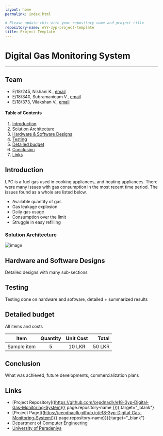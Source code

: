 ```yaml
---
layout: home
permalink: index.html

# Please update this with your repository name and project title
repository-name: eYY-3yp-project-template
title: Project Template
---
```


[comment]: # "This is the standard layout for the project, but you can clean this and use your own template"

# Digital Gas Monitoring System


---

## Team
-  E/18/245, Nishani K., [email](mailto:e18245@eng.pdn.ac.lk)
-  E/18/340, Subramanieam V., [email](mailto:e18340@eng.pdn.ac.lk)
-  E/18/373, Vilakshan V., [email](mailto:e18373@eng.pdn.ac.lk)

<!-- Image (photo/drawing of the final hardware) should be here -->

<!-- This is a sample image, to show how to add images to your page. To learn more options, please refer [this](https://projects.ce.pdn.ac.lk/docs/faq/how-to-add-an-image/) -->

<!-- ![Sample Image](./images/sample.png) -->

#### Table of Contents
1. [Introduction](#introduction)
2. [Solution Architecture](#solution-architecture )
3. [Hardware & Software Designs](#hardware-and-software-designs)
4. [Testing](#testing)
5. [Detailed budget](#detailed-budget)
6. [Conclusion](#conclusion)
7. [Links](#links)

## Introduction

LPG is a fuel gas used in cooking appliances, and heating appliances. There were many issues with gas consumption in the most recent time period. The issues found as a whole are listed below.
* Available quantity of gas
* Gas leakage explosion
* Daily gas usage
* Consumption over the limit
* Struggle in easy refilling


### Solution Architecture
![image](https://user-images.githubusercontent.com/95094083/204203194-5b5e47a1-138a-475a-9889-5314d6789042.png)

## Hardware and Software Designs

Detailed designs with many sub-sections

## Testing

Testing done on hardware and software, detailed + summarized results

## Detailed budget

All items and costs

| Item          | Quantity  | Unit Cost  | Total  |
| ------------- |:---------:|:----------:|-------:|
| Sample item   | 5         | 10 LKR     | 50 LKR |

## Conclusion

What was achieved, future developments, commercialization plans

## Links

- [Project Repository]((https://github.com/cepdnaclk/e18-3yp-Digital-Gas-Monitoring-System){{ page.repository-name }}){:target="_blank"}
- [Project Page]((https://cepdnaclk.github.io/e18-3yp-Digital-Gas-Monitoring-System/){{ page.repository-name}}){:target="_blank"}
- [Department of Computer Engineering](http://www.ce.pdn.ac.lk/)
- [University of Peradeniya](https://eng.pdn.ac.lk/)

[//]: # (Please refer this to learn more about Markdown syntax)
[//]: # (https://github.com/adam-p/markdown-here/wiki/Markdown-Cheatsheet)
